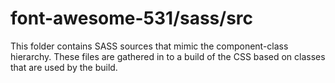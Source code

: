 # font-awesome-531/sass/src

This folder contains SASS sources that mimic the component-class hierarchy. These files
are gathered in to a build of the CSS based on classes that are used by the build.
